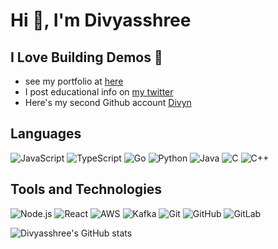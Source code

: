 # Hi 👋, I'm Divyasshree

## I Love Building Demos 💙

 - see my portfolio at [here](https://divyn.github.io/)
 - I post educational info on [my twitter](https://x.com/divyasshree_)
 - Here's my second Github account [Divyn](https://github.com/Divyn/)

## Languages

![JavaScript](https://img.shields.io/badge/-JavaScript-000?&logo=javascript)
![TypeScript](https://img.shields.io/badge/-TypeScript-000?&logo=typescript)
![Go](https://img.shields.io/badge/-Go-000?&logo=go)
![Python](https://img.shields.io/badge/-Python-000?&logo=Python)
![Java](https://img.shields.io/badge/-Java-000?&logo=Java)
![C](https://img.shields.io/badge/-C-000?&logo=C)
![C++](https://img.shields.io/badge/-C++-000?&logo=c%2B%2B)

## Tools and Technologies
![Node.js](https://img.shields.io/badge/-Node.js-000?&logo=node.js)
![React](https://img.shields.io/badge/-React-000?&logo=react)
![AWS](https://img.shields.io/badge/-AWS-000?&logo=amazon-aws)
![Kafka](https://img.shields.io/badge/-Kafka-000?&logo=apache-kafka)
![Git](https://img.shields.io/badge/-Git-000?&logo=git)
![GitHub](https://img.shields.io/badge/-GitHub-000?&logo=github)
![GitLab](https://img.shields.io/badge/-GitLab-000?&logo=gitlab)

![Divyasshree's GitHub stats](https://github-readme-stats.vercel.app/api?username=divyasshree-bq&show_icons=true&theme=radical)







